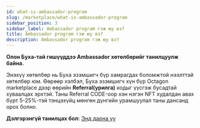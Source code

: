 ```yaml
---
id: what-is-ambassador-program
slug: /marketplace/what-is-ambassador-program
sidebar_position: 3
sidebar_label: Ambassador program гэж юу вэ?
title: Ambassador program гэж юу вэ?
description: Ambassador program гэж юу вэ?
---
```


**Олон Буха-тай гишүүддээ Ambassador хөтөлбөрийг танилцуулж байна.**

Энэхүү хөтөлбөр нь Буха эзэмшигч бүр хамрагдах боломжтой нээлттэй хөтөлбөр юм. Өөрөөр хэлбэл, Буха эзэмшигч хүн бүр Octagon marketplace дээр өөрийн **Referral(урилга)** кодыг үүсгэж бусадтай хуваалцах эрхтэй. Таны Referral CODE-оор хэн нэгэн NFT худалдан авах бүрт 5-25%-тэй тэнцэхүйц мөнгөн дүнгийн урамшуулал таны дансанд орох болно.

**Дэлгэрэнгүй танилцах бол:** [Энд дарна уу](https://www.facebook.com/redbuha/posts/124219400106288)
